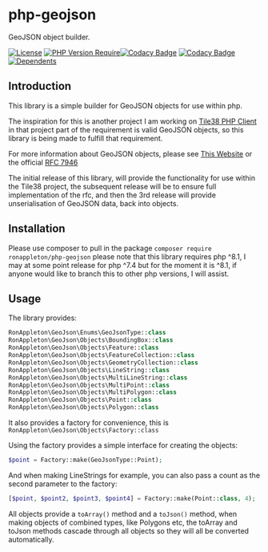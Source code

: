 # php-geojson
GeoJSON object builder.

[![License](http://poser.pugx.org/ronappleton/php-geojson/license)](https://packagist.org/packages/ronappleton/php-geojson)
[![PHP Version Require](http://poser.pugx.org/ronappleton/php-geojson/require/php)](https://packagist.org/packages/ronappleton/php-geojson)[![Codacy Badge](https://app.codacy.com/project/badge/Grade/fe5f212d36ba4eaca8d982362b254ea0)](https://www.codacy.com/gh/ronappleton/php-geojson/dashboard?utm_source=github.com&amp;utm_medium=referral&amp;utm_content=ronappleton/php-geojson&amp;utm_campaign=Badge_Grade)
[![Codacy Badge](https://app.codacy.com/project/badge/Coverage/fe5f212d36ba4eaca8d982362b254ea0)](https://www.codacy.com/gh/ronappleton/php-geojson/dashboard?utm_source=github.com&utm_medium=referral&utm_content=ronappleton/php-geojson&utm_campaign=Badge_Coverage)
[![Dependents](http://poser.pugx.org/ronappleton/php-geojson/dependents)](https://packagist.org/packages/ronappleton/php-geojson)


## Introduction

This library is a simple builder for GeoJSON objects for use within php.

The inspiration for this is another project I am working on [Tile38 PHP Client](https://github.com/ronappleton/tile38-php-client) in that project part of the requirement is valid GeoJSON objects, so this library is being made to fulfill that requirement.

For more information about GeoJSON objects, please see [This Website](https://terraformer-js.github.io/glossary/) or the official [RFC 7946](https://datatracker.ietf.org/doc/html/rfc7946)

The initial release of this library, will provide the functionality for use within the Tile38 project, the subsequent release will be to ensure full implementation of the rfc, and then the 3rd release will provide unserialisation of GeoJSON data, back into objects.

## Installation

Please use composer to pull in the package `composer require ronappleton/php-geojson` please note that this library requires php ^8.1, I may at some point release for php ^7.4 but for the moment it is ^8.1, if anyone would like to branch this to other php versions, I will assist.

## Usage

The library provides:

```php
RonAppleton\GeoJson\Enums\GeoJsonType::class
RonAppleton\GeoJson\Objects\BoundingBox::class
RonAppleton\GeoJson\Objects\Feature::class
RonAppleton\GeoJson\Objects\FeatureCollection::class
RonAppleton\GeoJson\Objects\GeometryCollection::class
RonAppleton\GeoJson\Objects\LineString::class
RonAppleton\GeoJson\Objects\MultiLineString::class
RonAppleton\GeoJson\Objects\MultiPoint::class
RonAppleton\GeoJson\Objects\MultiPolygon::class
RonAppleton\GeoJson\Objects\Point::class
RonAppleton\GeoJson\Objects\Polygon::class
```

It also provides a factory for convenience, this is `RonAppleton\GeoJson\Objects\Factory::class`

Using the factory provides a simple interface for creating the objects:

```php
$point = Factory::make(GeoJsonType::Point);
```

And when making LineStrings for example, you can also pass a count as the second parameter to the factory:

```php
[$point, $point2, $point3, $point4] = Factory::make(Point::class, 4);
```

All objects provide a `toArray()` method and a `toJson()` method, when making objects of combined types, like Polygons etc, the toArray and toJson methods cascade through all objects so they will all be converted automatically.
